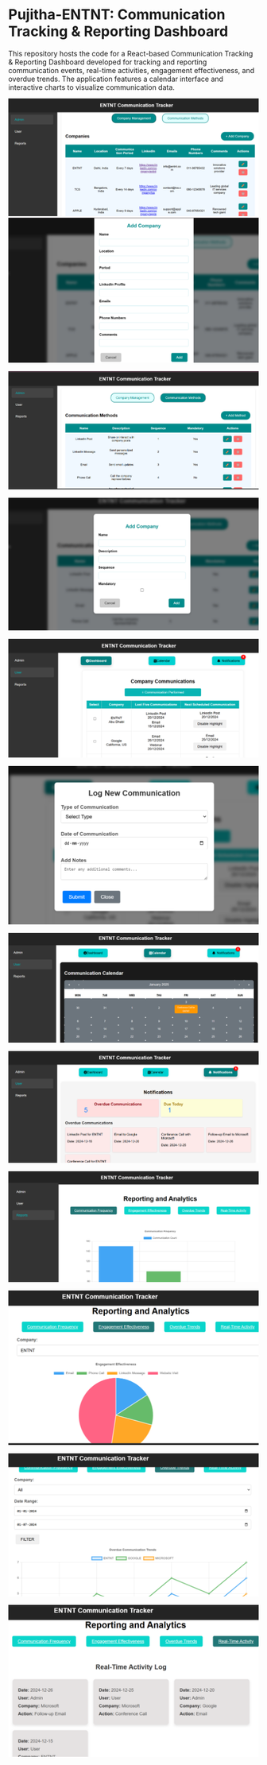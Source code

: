 # Pujitha-ENTNT: Communication Tracking & Reporting Dashboard
This repository hosts the code for a React-based Communication Tracking & Reporting Dashboard developed for tracking and reporting communication events, real-time activities, engagement effectiveness, and overdue trends. The application features a calendar interface and interactive charts to visualize communication data.

![image alt](https://github.com/marellapujitha/Pujitha-ENTNT/blob/40aa688b9f6c2ff2f2c2ec6569481aea2f16e7e4/i1.png)
![image alt](https://github.com/marellapujitha/Pujitha-ENTNT/blob/77292ae957628bc0119c39fad8c45b1308cf32b3/i2.png
)

![image alt](https://github.com/marellapujitha/Pujitha-ENTNT/blob/77292ae957628bc0119c39fad8c45b1308cf32b3/i3.png)

![image alt](https://github.com/marellapujitha/Pujitha-ENTNT/blob/77292ae957628bc0119c39fad8c45b1308cf32b3/i4.png)

![image alt](https://github.com/marellapujitha/Pujitha-ENTNT/blob/77292ae957628bc0119c39fad8c45b1308cf32b3/i5.png
)

![image alt](https://github.com/marellapujitha/Pujitha-ENTNT/blob/77292ae957628bc0119c39fad8c45b1308cf32b3/i6.png
)

![image alt](https://github.com/marellapujitha/Pujitha-ENTNT/blob/77292ae957628bc0119c39fad8c45b1308cf32b3/i7.png)

![image alt](https://github.com/marellapujitha/Pujitha-ENTNT/blob/77292ae957628bc0119c39fad8c45b1308cf32b3/i8.png)

![image alt](https://github.com/marellapujitha/Pujitha-ENTNT/blob/77292ae957628bc0119c39fad8c45b1308cf32b3/i9.png)

![image alt](https://github.com/marellapujitha/Pujitha-ENTNT/blob/77292ae957628bc0119c39fad8c45b1308cf32b3/i10.png)

![image alt](https://github.com/marellapujitha/Pujitha-ENTNT/blob/77292ae957628bc0119c39fad8c45b1308cf32b3/i11.png)

![image alt](https://github.com/marellapujitha/Pujitha-ENTNT/blob/77292ae957628bc0119c39fad8c45b1308cf32b3/i12.png)
